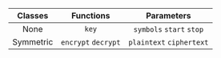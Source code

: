 |Classes|Functions|Parameters|
|:---:|:---:|:---:|
|None|`key`|`symbols` `start` `stop`|
|Symmetric|`encrypt` `decrypt`|`plaintext` `ciphertext`|
